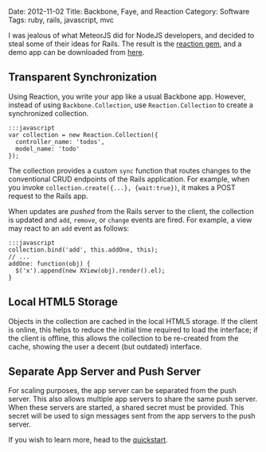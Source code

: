 Date: 2012-11-02
Title: Backbone, Faye, and Reaction
Category: Software
Tags: ruby, rails, javascript, mvc

I was jealous of what MeteorJS did for NodeJS developers, and decided to steal
some of their ideas for Rails. The result is the [reaction gem][reaction], and
a demo app can be downloaded from [here][todos].

## Transparent Synchronization
Using Reaction, you write your app like a usual Backbone app. However, instead
of using `Backbone.Collection`, use `Reaction.Collection` to create a
synchronized collection.

    :::javascript
    var collection = new Reaction.Collection({
      controller_name: 'todos',
      model_name: 'todo'
    });

The collection provides a custom `sync` function that routes changes to the
conventional CRUD endpoints of the Rails application. For example, when you
invoke `collection.create({...}, {wait:true})`, it makes a POST request to the
Rails app.

When updates are _pushed_ from the Rails server to the client, the collection is
updated and `add`, `remove`, or `change` events are fired. For example, a view
may react to an `add` event as follows:

    :::javascript
    collection.bind('add', this.addOne, this);
    // ...
    addOne: function(obj) {
      $('x').append(new XView(obj).render().el);
    }

## Local HTML5 Storage
Objects in the collection are cached in the local HTML5 storage.  If the client
is online, this helps to reduce the initial time required to load the
interface; if the client is offline, this allows the collection to be
re-created from the cache, showing the user a decent (but outdated) interface.

## Separate App Server and Push Server
For scaling purposes, the app server can be separated from the push server.
This also allows multiple app servers to share the same push server. When these
servers are started, a shared secret must be provided. This secret will be used
to sign messages sent from the app servers to the push server.

If you wish to learn more, head to the [quickstart][quickstart].

  [reaction]: https://github.com/jimjh/reaction
  [todos]: https://github.com/jimjh/reaction-todos
  [quickstart]: https://github.com/jimjh/reaction/blob/master/QUICKSTART.md
